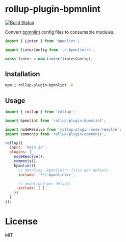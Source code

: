 # rollup-plugin-bpmnlint

[![Build Status](https://travis-ci.org/nikku/rollup-plugin-bpmnlint.svg?branch=master)](https://travis-ci.org/nikku/rollup-plugin-bpmnlint)

Convert [bpmnlint](https://github.com/bpmn-io/bpmnlint) config files to consumable modules.

```javascript
import { Linter } from 'bpmnlint';

import linterConfig from './.bpmnlintrc';

const linter = new Linter(linterConfig);
```


## Installation

```sh
npm i rollup-plugin-bpmnlint -D
```

## Usage

```js
import { rollup } from 'rollup';

import bpmnlint from 'rollup-plugin-bpmnlint';

import nodeResolve from 'rollup-plugin-node-resolve';
import commonjs from 'rollup-plugin-commonjs';

rollup({
  input: 'main.js',
  plugins: [
    nodeResolve(),
    commonjs(),
    bpmnlint({
      // matching .bpmnlintrc files per default
      include: '**/.bpmnlintrc',

      // undefined per default
      exclude: [ ]
    })
  ]
});
```

# License

MIT